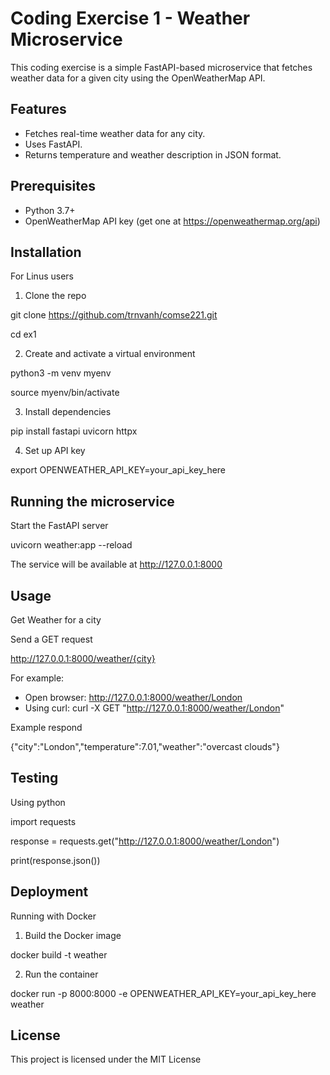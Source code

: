 # Coding Exercise 1 - Weather Microservice
This coding exercise is a simple FastAPI-based microservice that fetches weather data for a given city using the OpenWeatherMap API.

## Features
- Fetches real-time weather data for any city.
- Uses FastAPI.
- Returns temperature and weather description in JSON format.

## Prerequisites
- Python 3.7+
- OpenWeatherMap API key (get one at https://openweathermap.org/api)

## Installation
For Linus users
1. Clone the repo

git clone https://github.com/trnvanh/comse221.git

cd ex1

2. Create and activate a virtual environment

python3 -m venv myenv

source myenv/bin/activate

3. Install dependencies

pip install fastapi uvicorn httpx

4. Set up API key

export OPENWEATHER_API_KEY=your_api_key_here

## Running the microservice
Start the FastAPI server

uvicorn weather:app --reload

The service will be available at http://127.0.0.1:8000

## Usage
Get Weather for a city

Send a GET request 

http://127.0.0.1:8000/weather/{city}

For example:
- Open browser: http://127.0.0.1:8000/weather/London
- Using curl: curl -X GET "http://127.0.0.1:8000/weather/London"

Example respond

{"city":"London","temperature":7.01,"weather":"overcast clouds"}

## Testing
Using python

import requests

response = requests.get("http://127.0.0.1:8000/weather/London")

print(response.json())

## Deployment
Running with Docker
1. Build the Docker image

docker build -t weather

2. Run the container

docker run -p 8000:8000 -e OPENWEATHER_API_KEY=your_api_key_here weather

## License
This project is licensed under the MIT License
